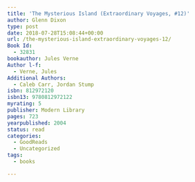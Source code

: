 ```yaml
---
title: 'The Mysterious Island (Extraordinary Voyages, #12)'
author: Glenn Dixon
type: post
date: 2018-07-28T15:08:44+00:00
url: /the-mysterious-island-extraordinary-voyages-12/
Book Id:
  - 32831
bookauthor: Jules Verne
Author l-f:
  - Verne, Jules
Additional Authors:
  - Caleb Carr, Jordan Stump
isbn: 812972120
isbn13: 9780812972122
myrating: 5
publisher: Modern Library
pages: 723
yearpublished: 2004
status: read
categories:
  - GoodReads
  - Uncategorized
tags:
  - books

---
```

